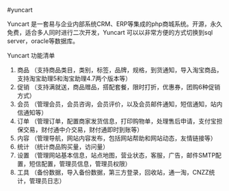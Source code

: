 #yuncart

Yuncart 是一套易与企业内部系统CRM、ERP等集成的php商城系统。开源，永久免费，适合多人同时进行二次开发，Yuncart 可以以非常方便的方式切换到sql server，oracle等数据库。

Yuncart 功能清单

  1. 商品 （支持商品类目，类别，标签，品牌，规格，到货通知，导入淘宝商品，支持淘宝助理5和淘宝助理4.7两个版本等）
  2. 促销 （支持满就送，商品赠品，搭配套餐，限时打折，优惠券，团购6种促销方式）
  3. 会员 （管理会员，会员咨询，会员评价，以及会员邮件通知，短信通知，站内信通知等）
  4. 订单 （管理订单，配置商家发货信息，打印购物单，处理售后申请，支付宝担保交易，财付通中介交易，财付通即时到账等）
  5. 内容 （管理导航，网站内容发布，包括网站帮助和网站动态，友情链接等）
  6. 统计 （统计商品购买量，访问量）
  7. 设置 （管理网站基本信息，站点地图，营业状态，客服，广告，邮件SMTP配置，短信配置，管理员信息，管理员权限）
  8. 工具 （备份数据，导入备份数据，第三方登录，回收站，通一淘，CNZZ统计，管理员日志）

